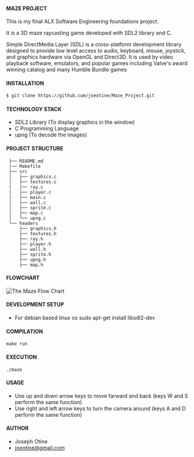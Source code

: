 #### MAZE PROJECT

This is my final ALX Software Engineering foundations project.

It is a 3D maze raycasting game developed with SDL2 library and C.

Simple DirectMedia Layer (SDL) is a cross-platform development library designed to provide low level access to audio, keyboard, mouse, joystick, and graphics hardware via OpenGL and Direct3D. It is used by video playback software, emulators, and popular games including Valve's award winning catalog and many Humble Bundle games

#### INSTALLATION
```sh
$ git clone https://github.com/joeotine/Maze_Project.git
```
#### TECHNOLOGY STACK
- SDL2 Library (To display graphics in the window)
- C Programming Language
- upng (To decode the images)

#### PROJECT STRUCTURE

```
 ├── README.md
 |── Makefile
 ├── src
 │   ├── graphics.c         
 |   ├── textures.c  
 |   |── ray.c  
 |   ├── player.c  
 |   ├── main.c  
 │   ├── wall.c
 │   ├── sprite.c 
 │   ├── map.c 
 │   └── upng.c
 └── headers
     ├── graphics.h
     ├── textures.h
     ├── ray.h
     ├── player.h
     ├── wall.h
     ├── sprite.h
     ├── upng.h
     ├── map.h
```

#### FLOWCHART

![The Maze Flow Chart](https://i.imgur.com/GRM5v9E.png)

#### DEVELOPMENT SETUP

- For debian based linux os  sudo apt-get install libsdl2-dev

#### COMPILATION

`make run`

#### EXECUTION

`./maze`

#### USAGE

- Use up and down arrow keys to move farward and back (keys W and S perform the same function)
- Use right and left arrow keys to turn the camera around (keys A and D perform the same function) 

#### AUTHOR

- Joseph Otine
- joeotine@gmail.com

